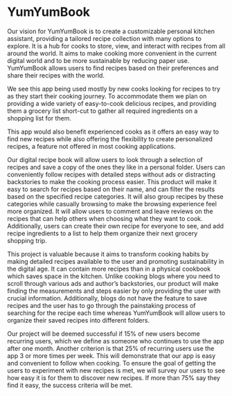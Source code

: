 # YumYumBook

Our vision for YumYumBook is to create a customizable personal kitchen assistant, providing a tailored recipe collection with many options to explore. It is a hub for cooks to store, view, and interact with recipes from all around the world. It aims to make cooking more convenient in the current digital world and to be more sustainable by reducing paper use. YumYumBook allows users to find recipes based on their preferences and share their recipes with the world.

We see this app being used mostly by new cooks looking for recipes to try as they start their cooking journey. To accommodate them we plan on providing a wide variety of easy-to-cook delicious recipes, and providing them a grocery list short-cut to gather all required ingredients on a shopping list for them.

This app would also benefit experienced cooks as it offers an easy way to find new recipes while also offering the flexibility to create personalized recipes, a feature not offered in most cooking applications.

Our digital recipe book will allow users to look through a selection of recipes and save a copy of the ones they like in a personal folder. Users can conveniently follow recipes with detailed steps without ads or distracting backstories to make the cooking process easier. This product will make it easy to search for recipes based on their name, and can filter the results based on the specified recipe categories. It will also group recipes by these categories while casually browsing to make the browsing experience feel more organized. It will allow users to comment and leave reviews on the recipes that can help others when choosing what they want to cook. Additionally, users can create their own recipe for everyone to see, and add recipe ingredients to a list to help them organize their next grocery shopping trip.

This project is valuable because it aims to transform cooking habits by making detailed recipes available to the user and promoting sustainability in the digital age. It can contain more recipes than in a physical cookbook which saves space in the kitchen. Unlike cooking blogs where you need to scroll through various ads and author’s backstories, our product will make finding the measurements and steps easier by only providing the user with crucial information. Additionally, blogs do not have the feature to save recipes and the user has to go through the painstaking process of searching for the recipe each time whereas YumYumBook will allow users to organize their saved recipes into different folders.

Our project will be deemed successful if 15% of new users become recurring users, which we define as someone who continues to use the app after one month. Another criterion is that 25% of recurring users use the app 3 or more times per week. This will demonstrate that our app is easy and convenient to follow when cooking. To ensure the goal of getting the users to experiment with new recipes is met, we will survey our users to see how easy it is for them to discover new recipes. If more than 75% say they find it easy, the success criteria will be met.


